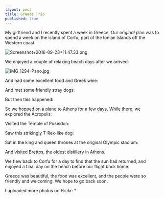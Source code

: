 ```yaml
---
layout: post
title: Greece Trip
published: true
---
```


My girlfriend and I recently spent a week in Greece. Our *original* plan was to spend a week on the island of Corfu, part of the Ionian Islands off the Western coast.

![Screenshot+2016-09-23+11.47.33.png]({{site.baseurl}}/media/Screenshot+2016-09-23+11.47.33.png)

We enjoyed a couple of relaxing beach days after we arrived:

![IMG_1294-Pano.jpg]({{site.baseurl}}/media/IMG_1294-Pano.jpg)

And had some excellent food and Greek wine:

And met some friendly stray dogs:

But then this happened:

So we hopped on a plane to Athens for a few days.
While there, we explored the Acropolis:

Visited the Temple of Poseidon:

Saw this strikingly T-Rex-like dog:

Sat in the king and queen thrones at the original Olympic stadium:

And visited Brettos, the oldest distillery in Athens.

We flew back to Corfu for a day to find that the sun had returned, and enjoyed a final day on the beach before our flight back home:

Greece was beautiful, the food was excellent, and the people were so friendly and welcoming. We hope to go back soon.
 
I uploaded more photos on Flickr:
*
